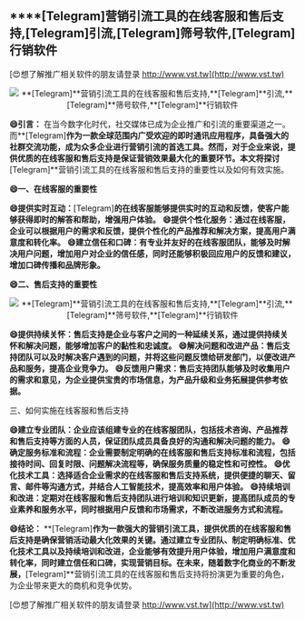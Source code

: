 ## ****[Telegram]**营销引流工具的在线客服和售后支持,**[Telegram]**引流,**[Telegram]**筛号软件,**[Telegram]**行销软件**

[😍想了解推广相关软件的朋友请登录 http://www.vst.tw](http://www.vst.tw)

 <center><img src="https://vst.tw/MP4/tuiguang/png/1.png" alt="**[Telegram]**营销引流工具的在线客服和售后支持,**[Telegram]**引流,**[Telegram]**筛号软件,**[Telegram]**行销软件"></center>

**😄引言：**
在当今数字化时代，社交媒体已成为企业推广和引流的重要渠道之一。而**[Telegram]**作为一款全球范围内广受欢迎的即时通讯应用程序，具备强大的社群交流功能，成为众多企业进行营销引流的首选工具。然而，对于企业来说，提供优质的在线客服和售后支持是保证营销效果最大化的重要环节。本文将探讨**[Telegram]**营销引流工具的在线客服和售后支持的重要性以及如何有效实施。

**😄一、在线客服的重要性**

**😄提供实时互动：**[Telegram]**的在线客服能够提供实时的互动和反馈，使客户能够获得即时的解答和帮助，增强用户体验。**
**😄提供个性化服务：通过在线客服，企业可以根据用户的需求和反馈，提供个性化的产品推荐和解决方案，提高用户满意度和转化率。**
**😄建立信任和口碑：有专业并友好的在线客服团队，能够及时解决用户问题，增加用户对企业的信任感，同时还能够积极回应用户的反馈和建议，增加口碑传播和品牌形象。**

**😄二、售后支持的重要性**

 <center><img src="https://vst.tw/MP4/tuiguang/png/1.png" alt="**[Telegram]**营销引流工具的在线客服和售后支持,**[Telegram]**引流,**[Telegram]**筛号软件,**[Telegram]**行销软件"></center>

**😄提供持续关怀：售后支持是企业与客户之间的一种延续关系，通过提供持续关怀和解决问题，能够增加客户的黏性和忠诚度。**
**😄解决问题和改进产品：售后支持团队可以及时解决客户遇到的问题，并将这些问题反馈给研发部门，以便改进产品和服务，提高企业竞争力。**
**😄反馈用户需求：售后支持团队能够及时收集用户的需求和意见，为企业提供宝贵的市场信息，为产品升级和业务拓展提供参考依据。**

三、如何实施在线客服和售后支持

**😄建立专业团队：企业应该组建专业的在线客服团队，包括技术咨询、产品推荐和售后支持等方面的人员，保证团队成员具备良好的沟通和解决问题的能力。**
**😄确定服务标准和流程：企业需要制定明确的在线客服和售后支持标准和流程，包括接待时间、回复时限、问题解决流程等，确保服务质量的稳定性和可控性。**
**😄优化技术工具：选择适合企业需求的在线客服和售后支持系统，提供便捷的聊天、留言、邮件等沟通方式，并结合人工智能技术，提高效率和用户体验。**
**😄持续培训和改进：定期对在线客服和售后支持团队进行培训和知识更新，提高团队成员的专业素养和服务水平，同时根据用户反馈和市场需求，不断改进服务方式和流程。**

**😄结论：**
**[Telegram]**作为一款强大的营销引流工具，提供优质的在线客服和售后支持是确保营销活动最大化效果的关键。通过建立专业团队、制定明确标准、优化技术工具以及持续培训和改进，企业能够有效提升用户体验，增加用户满意度和转化率，同时建立信任和口碑，实现营销目标。在未来，随着数字化商业的不断发展，**[Telegram]**营销引流工具的在线客服和售后支持将扮演更为重要的角色，为企业带来更大的商机和竞争优势。

[😍想了解推广相关软件的朋友请登录 http://www.vst.tw](http://www.vst.tw)



